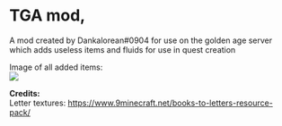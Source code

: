 # TGA mod,

A mod created by Dankalorean#0904 for use on the golden age server which adds useless items and fluids for use in quest creation

Image of all added items: <br>
![](https://cdn.discordapp.com/attachments/1026125914964234250/1059690818144829470/image.png)

**Credits:** <br>
Letter textures: https://www.9minecraft.net/books-to-letters-resource-pack/